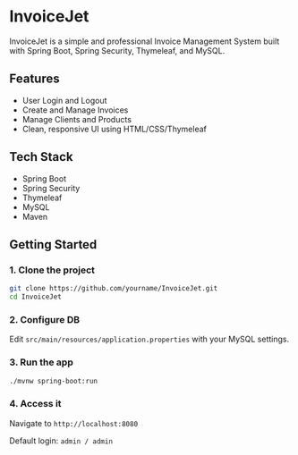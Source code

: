 # InvoiceJet

InvoiceJet is a simple and professional Invoice Management System built with Spring Boot, Spring Security, Thymeleaf, and MySQL.

## Features
- User Login and Logout
- Create and Manage Invoices
- Manage Clients and Products
- Clean, responsive UI using HTML/CSS/Thymeleaf

## Tech Stack
- Spring Boot
- Spring Security
- Thymeleaf
- MySQL
- Maven

## Getting Started

### 1. Clone the project
```bash
git clone https://github.com/yourname/InvoiceJet.git
cd InvoiceJet
```

### 2. Configure DB
Edit `src/main/resources/application.properties` with your MySQL settings.

### 3. Run the app
```bash
./mvnw spring-boot:run
```

### 4. Access it
Navigate to `http://localhost:8080`

Default login: `admin / admin`
